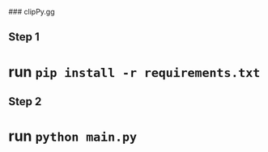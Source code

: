 ###   c l i p P y . g g 

## Step 1
# run `pip install -r requirements.txt`
## Step 2
# run `python main.py`
 

